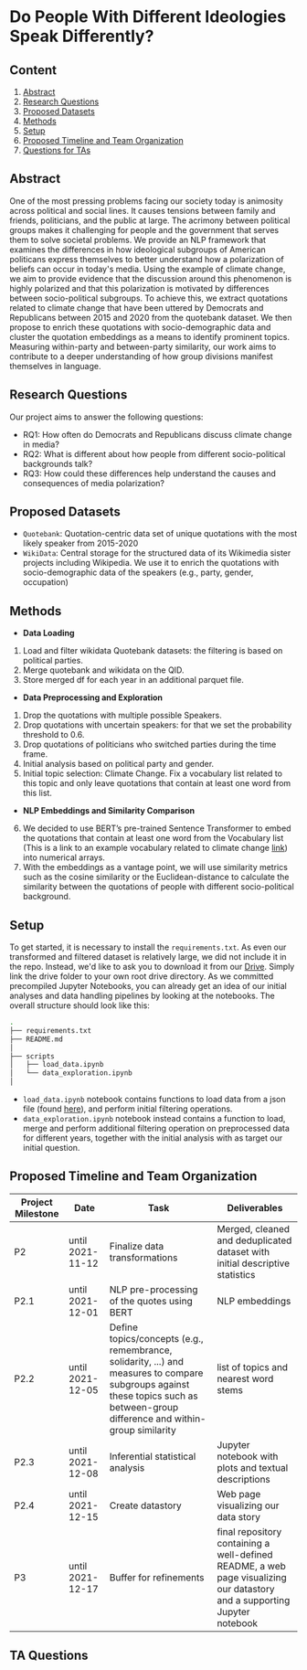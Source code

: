 # Do People With Different Ideologies Speak Differently?
## Content
1. [Abstract](#Abstract)
2. [Research Questions](#Research-Questions)
3. [Proposed Datasets](#Proposed-Datasets)
4. [Methods](#Methods)
5. [Setup](#Setup)
6. [Proposed Timeline and Team Organization](#Proposed-Timeline-and-Team-Organization)
8. [Questions for TAs](#Questions-for-TAs)
## Abstract
One of the most pressing problems facing our society today is animosity across political and social lines. It causes tensions between family and friends, politicians, and the public at large. The acrimony between political groups makes it challenging for people and the government that serves them to solve societal problems. We provide an NLP framework that examines the differences in how ideological subgroups of American politicans express themselves to better understand how a polarization of beliefs can occur in today's media. Using the example of climate change, we aim to provide evidence that the discussion around this phenomenon is highly polarized and that this polarization is motivated by differences between socio-political subgroups. To achieve this, we extract quotations related to climate change that have been uttered by Democrats and Republicans between 2015 and 2020 from the quotebank dataset. We then propose to enrich these quotations with socio-demographic data and cluster the quotation embeddings as a means to identify prominent topics. Measuring within-party and between-party similarity, our work aims to contribute to a deeper understanding of how group divisions manifest themselves in language.
## Research Questions
Our project aims to answer the following questions:
* RQ1: How often do Democrats and Republicans discuss climate change in media?
* RQ2: What is different about how people from different socio-political backgrounds talk?
* RQ3: How could these differences help understand the causes and consequences of media polarization?
## Proposed Datasets
* `Quotebank`:  Quotation-centric data set of unique quotations with the most likely speaker from 2015-2020
* `WikiData`: Central storage for the structured data of its Wikimedia sister projects including Wikipedia. We use it to enrich the quotations with socio-demographic data of the speakers (e.g., party, gender, occupation)
## Methods
* **Data Loading**
1. Load and filter wikidata Quotebank datasets: the filtering is based on political parties.
2. Merge quotebank and wikidata on the QID.
3. Store merged df for each year in an additional parquet file.
* **Data Preprocessing and Exploration**
1. Drop the quotations with multiple possible Speakers.
2. Drop  quotations with uncertain speakers: for that we set the probability threshold to 0.6.
3. Drop quotations of politicians who switched parties during the time frame.
4. Initial analysis based on political party and gender. 
5. Initial topic selection: Climate Change. Fix a vocabulary list related to this topic and only leave quotations that contain at least one word from this list.
* **NLP Embeddings and Similarity Comparison** 
6. We decided to use BERT’s pre-trained Sentence Transformer to embed the quotations that contain at least one word from the Vocabulary list (This is a link to an example vocabulary related to climate change [link](https://www.health.state.mn.us/communities/environment/climate/docs/film/vocab_list.pdf)) into numerical arrays. 
7. With the embeddings as a vantage point, we will use similarity metrics such as the cosine similarity or the Euclidean-distance to calculate the similarity between the quotations of people with different socio-political background.
## Setup
To get started, it is necessary to install the `requirements.txt`.
As even our transformed and filtered dataset is relatively large, we did not include it in the repo. Instead, we'd like to ask you to download it from our [Drive](https://drive.google.com/drive/folders/1GcNp2lkck9E2atJnqw2CAvofDEi9H4s5?usp=sharing).
Simply link the drive folder to your own root drive directory. As we committed precompiled Jupyter Notebooks, you can already get an idea of our initial analyses and data handling pipelines by looking at the notebooks.
The overall structure should look like this:

```bash
.
├── requirements.txt
├── README.md
│ 
├── scripts
│   ├── load_data.ipynb
│   └── data_exploration.ipynb
│ 
```
* `load_data.ipynb` notebook contains functions to load data from a json file (found [here](https://drive.google.com/drive/folders/1R-GVIdxU3jkQb5zU0uG9044Vynh9nYR1?usp=sharing)), and perform initial filtering operations.<br>
* `data_exploration.ipynb` notebook instead contains a function to load, merge and perform additional filtering operation on preprocessed data for different years, together with the initial analysis with as target our initial question.
## Proposed Timeline and Team Organization

| Project Milestone     | Date                   | Task                          | Deliverables |
|-----------------------|------------------------|-------------------------------|--------------|
| P2                    | until 2021-11-12       | Finalize data transformations | Merged, cleaned and deduplicated dataset with initial descriptive statistics |
| P2.1                  | until 2021-12-01       | NLP pre-processing of the quotes using BERT | NLP embeddings|
| P2.2                  | until 2021-12-05       | Define topics/concepts (e.g., remembrance, solidarity, ...) and measures to compare subgroups against these topics such as between-group difference and within-group similarity   | list of topics and nearest word stems |
| P2.3                  | until 2021-12-08       | Inferential statistical analysis | Jupyter notebook with plots and textual descriptions|
| P2.4                  | until 2021-12-15       | Create datastory | Web page visualizing our data story|
| P3                    | until 2021-12-17       | Buffer for refinements | final repository containing a well-defined README, a web page visualizing our datastory and a supporting Jupyter notebook   |

## TA Questions


